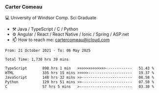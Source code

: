 ### Carter Comeau

💻 University of Windsor Comp. Sci Graduate

- ⚒️ Java / TypeScript / C / Python
- ⚙️ Angular / React / React Native / Ionic / Spring / ASP.net
- 📫 How to reach me: cartercomeau@icloud.com

<!--START_SECTION:waka-->

```txt
From: 21 October 2021 - To: 06 May 2025

Total Time: 1,730 hrs 39 mins

TypeScript       890 hrs 1 min   >>>>>>>>>>>>>------------   51.43 %
HTML             335 hrs 15 mins >>>>>--------------------   19.37 %
JavaScript       148 hrs 32 mins >>-----------------------   08.58 %
Python           129 hrs 51 mins >>-----------------------   07.50 %
C                57 hrs 5 mins   >------------------------   03.30 %
```

<!--END_SECTION:waka-->
